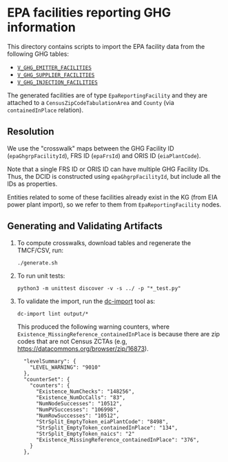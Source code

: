 
# EPA facilities reporting GHG information

This directory contains scripts to import the EPA facility data from the
following GHG tables:
- [`V_GHG_EMITTER_FACILITIES`](https://enviro.epa.gov/enviro/ef_metadata_html.ef_metadata_table?p_table_name=V_GHG_EMITTER_FACILITIES&p_topic=GHG)
- [`V_GHG_SUPPLIER_FACILITIES`](https://enviro.epa.gov/enviro/ef_metadata_html.ef_metadata_table?p_table_name=V_GHG_SUPPLIER_FACILITIES&p_topic=GHG)
- [`V_GHG_INJECTION_FACILITIES`](https://enviro.epa.gov/enviro/ef_metadata_html.ef_metadata_table?p_table_name=V_GHG_INJECTION_FACILITIES&p_topic=GHG)

The generated facilities are of type `EpaReportingFacility` and they are
attached to a `CensusZipCodeTabulationArea` and `County` (via
`containedInPlace` relation).

## Resolution

We use the "crosswalk" maps between the GHG Facility ID
(`epaGhgrpFacilityId`), FRS ID (`epaFrsId`) and ORIS ID (`eiaPlantCode`).

Note that a single FRS ID or ORIS ID can have multiple GHG Facility IDs.
Thus, the DCID is constructed using `epaGhgrpFacilityId`, but include all the
IDs as properties.

Entities related to some of these facilities already exist in the KG (from
EIA power plant import), so we refer to them from `EpaReportingFacility` nodes.

## Generating and Validating Artifacts

1. To compute crosswalks, download tables and regenerate the TMCF/CSV, run:

      ```
      ./generate.sh
      ```

2. To run unit tests:

      ```
      python3 -m unittest discover -v -s ../ -p "*_test.py"
      ```

3. To validate the import, run the [dc-import](https://github.com/datacommonsorg/import#using-import-tool) tool as:

    ```
    dc-import lint output/*
    ```

    This produced the following warning counters, where
    `Existence_MissingReference_containedInPlace` is because there are zip codes that
    are not Census ZCTAs (e.g, https://datacommons.org/browser/zip/16873).

    ```
      "levelSummary": {
        "LEVEL_WARNING": "9010"
      },
      "counterSet": {
        "counters": {
          "Existence_NumChecks": "148256",
          "Existence_NumDcCalls": "83",
          "NumNodeSuccesses": "10512",
          "NumPVSuccesses": "106998",
          "NumRowSuccesses": "10512",
          "StrSplit_EmptyToken_eiaPlantCode": "8498",
          "StrSplit_EmptyToken_containedInPlace": "134",
          "StrSplit_EmptyToken_naics": "2"
          "Existence_MissingReference_containedInPlace": "376",
        }
      },
    ```
